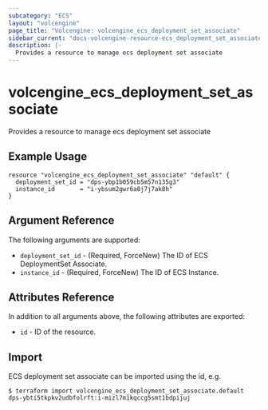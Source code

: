 ```yaml
---
subcategory: "ECS"
layout: "volcengine"
page_title: "Volcengine: volcengine_ecs_deployment_set_associate"
sidebar_current: "docs-volcengine-resource-ecs_deployment_set_associate"
description: |-
  Provides a resource to manage ecs deployment set associate
---
```

# volcengine_ecs_deployment_set_associate
Provides a resource to manage ecs deployment set associate
## Example Usage
```hcl
resource "volcengine_ecs_deployment_set_associate" "default" {
  deployment_set_id = "dps-ybp1b059cb5m57n135g3"
  instance_id       = "i-ybsum2gwr6a8j7j7ak8h"
}
```
## Argument Reference
The following arguments are supported:
* `deployment_set_id` - (Required, ForceNew) The ID of ECS DeploymentSet Associate.
* `instance_id` - (Required, ForceNew) The ID of ECS Instance.

## Attributes Reference
In addition to all arguments above, the following attributes are exported:
* `id` - ID of the resource.



## Import
ECS deployment set associate can be imported using the id, e.g.
```
$ terraform import volcengine_ecs_deployment_set_associate.default dps-ybti5tkpkv2udbfolrft:i-mizl7m1kqccg5smt1bdpijuj
```

